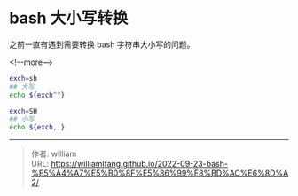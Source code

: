 # bash 大小写转换


之前一直有遇到需要转换 bash 字符串大小写的问题。

&lt;!--more--&gt;

```bash
exch=sh
## 大写
echo ${exch^^}

exch=SH
## 小写
echo ${exch,,}
```


---

> 作者: william  
> URL: https://williamlfang.github.io/2022-09-23-bash-%E5%A4%A7%E5%B0%8F%E5%86%99%E8%BD%AC%E6%8D%A2/  

